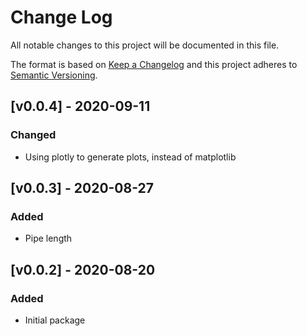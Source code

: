 # Change Log
All notable changes to this project will be documented in this file.
 
The format is based on [Keep a Changelog](http://keepachangelog.com/)
and this project adheres to [Semantic Versioning](http://semver.org/).

## [v0.0.4] - 2020-09-11
### Changed
- Using plotly to generate plots, instead of matplotlib

## [v0.0.3] - 2020-08-27
### Added
- Pipe length

## [v0.0.2] - 2020-08-20
### Added
- Initial package
